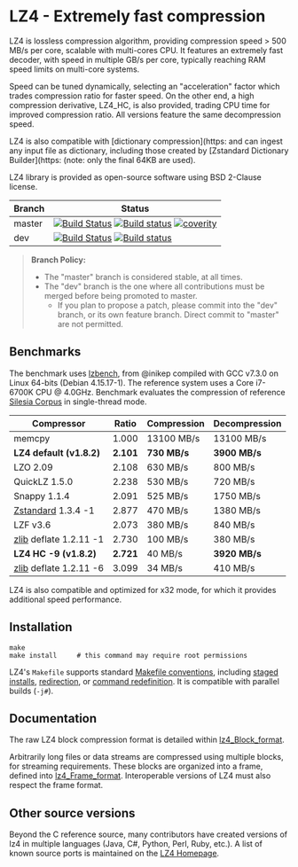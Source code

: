 LZ4 - Extremely fast compression
================================

LZ4 is lossless compression algorithm,
providing compression speed > 500 MB/s per core,
scalable with multi-cores CPU.
It features an extremely fast decoder,
with speed in multiple GB/s per core,
typically reaching RAM speed limits on multi-core systems.

Speed can be tuned dynamically, selecting an "acceleration" factor
which trades compression ratio for faster speed.
On the other end, a high compression derivative, LZ4_HC, is also provided,
trading CPU time for improved compression ratio.
All versions feature the same decompression speed.

LZ4 is also compatible with [dictionary compression](https:
and can ingest any input file as dictionary,
including those created by [Zstandard Dictionary Builder](https:
(note: only the final 64KB are used).

LZ4 library is provided as open-source software using BSD 2-Clause license.


|Branch      |Status   |
|------------|---------|
|master      | [![Build Status][travisMasterBadge]][travisLink] [![Build status][AppveyorMasterBadge]][AppveyorLink] [![coverity][coverBadge]][coverlink] |
|dev         | [![Build Status][travisDevBadge]][travisLink]    [![Build status][AppveyorDevBadge]][AppveyorLink]                                         |

[travisMasterBadge]: https:
[travisDevBadge]: https:
[travisLink]: https:
[AppveyorMasterBadge]: https:
[AppveyorDevBadge]: https:
[AppveyorLink]: https:
[coverBadge]: https:
[coverlink]: https:

> **Branch Policy:**
> - The "master" branch is considered stable, at all times.
> - The "dev" branch is the one where all contributions must be merged
    before being promoted to master.
>   + If you plan to propose a patch, please commit into the "dev" branch,
      or its own feature branch.
      Direct commit to "master" are not permitted.

Benchmarks
-------------------------

The benchmark uses [lzbench], from @inikep
compiled with GCC v7.3.0 on Linux 64-bits (Debian 4.15.17-1).
The reference system uses a Core i7-6700K CPU @ 4.0GHz.
Benchmark evaluates the compression of reference [Silesia Corpus]
in single-thread mode.

[lzbench]: https:
[Silesia Corpus]: http:

|  Compressor             | Ratio   | Compression | Decompression |
|  ----------             | -----   | ----------- | ------------- |
|  memcpy                 |  1.000  |13100 MB/s   |  13100 MB/s   |
|**LZ4 default (v1.8.2)** |**2.101**|**730 MB/s** | **3900 MB/s** |
|  LZO 2.09               |  2.108  |  630 MB/s   |    800 MB/s   |
|  QuickLZ 1.5.0          |  2.238  |  530 MB/s   |    720 MB/s   |
|  Snappy 1.1.4           |  2.091  |  525 MB/s   |   1750 MB/s   |
|  [Zstandard] 1.3.4 -1   |  2.877  |  470 MB/s   |   1380 MB/s   |
|  LZF v3.6               |  2.073  |  380 MB/s   |    840 MB/s   |
| [zlib] deflate 1.2.11 -1|  2.730  |  100 MB/s   |    380 MB/s   |
|**LZ4 HC -9 (v1.8.2)**   |**2.721**|   40 MB/s   | **3920 MB/s** |
| [zlib] deflate 1.2.11 -6|  3.099  |   34 MB/s   |    410 MB/s   |

[zlib]: http:
[Zstandard]: http:

LZ4 is also compatible and optimized for x32 mode,
for which it provides additional speed performance.


Installation
-------------------------

```
make
make install     # this command may require root permissions
```

LZ4's `Makefile` supports standard [Makefile conventions],
including [staged installs], [redirection], or [command redefinition].
It is compatible with parallel builds (`-j#`).

[Makefile conventions]: https:
[staged installs]: https:
[redirection]: https:
[command redefinition]: https:


Documentation
-------------------------

The raw LZ4 block compression format is detailed within [lz4_Block_format].

Arbitrarily long files or data streams are compressed using multiple blocks,
for streaming requirements. These blocks are organized into a frame,
defined into [lz4_Frame_format].
Interoperable versions of LZ4 must also respect the frame format.

[lz4_Block_format]: doc/lz4_Block_format.md
[lz4_Frame_format]: doc/lz4_Frame_format.md


Other source versions
-------------------------

Beyond the C reference source,
many contributors have created versions of lz4 in multiple languages
(Java, C#, Python, Perl, Ruby, etc.).
A list of known source ports is maintained on the [LZ4 Homepage].

[LZ4 Homepage]: http:
